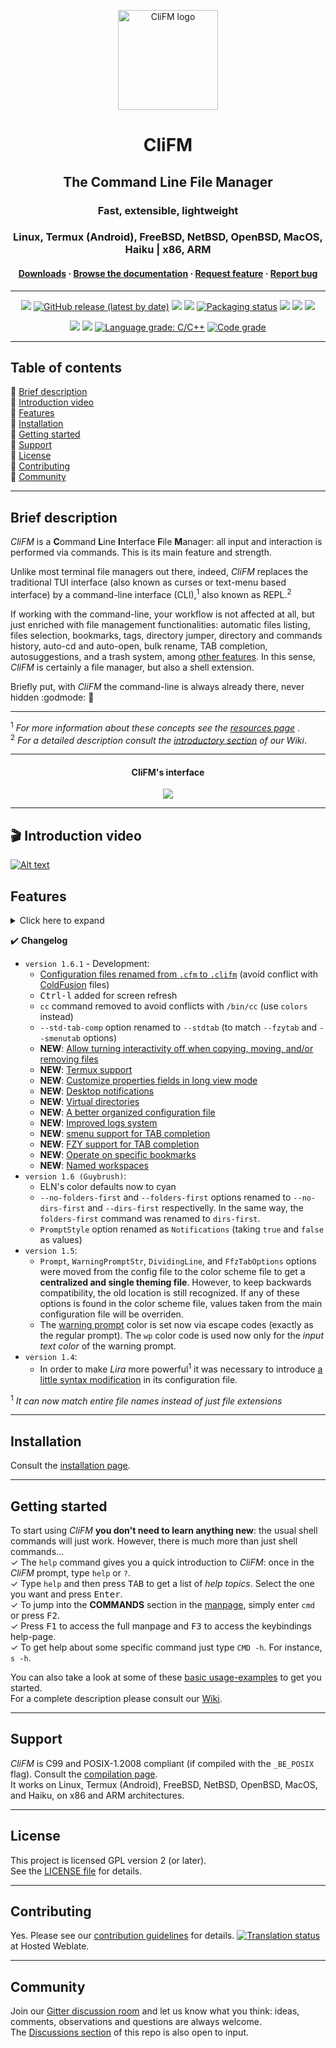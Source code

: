 <p align="center">
	<a href="https://github.com/leo-arch/clifm">
		<img src="https://i.postimg.cc/Gm5vxMLp/256x256c.png" alt="CliFM logo" width="160" height="160">
	</a>
</p>
<h1 align="center">CliFM</h1>
<h2 align="center">The Command Line File Manager</h2>
<h3 align="center">Fast, extensible, lightweight</h3>
<h3 align="center">Linux, Termux (Android), FreeBSD, NetBSD, OpenBSD, MacOS, Haiku | x86, ARM</h3>
<h4 align="center"><a
href="https://software.opensuse.org//download.html?project=home%3Aarchcrack&package=clifm">Downloads</a> · <a
href="https://github.com/leo-arch/clifm/wiki">Browse the documentation</a> · <a
href="https://github.com/leo-arch/clifm/blob/master/.github/ISSUE_TEMPLATE/feature-request.md">Request feature</a> · <a
href="https://github.com/leo-arch/clifm/issues">Report bug</a></h4>

---

<p align="center">
<a href="https://github.com/leo-arch/clifm/blob/master/LICENSE"><img src="https://img.shields.io/github/license/leo-arch/clifm?color=red&style=flat"/></a>
<a href="https://github.com/leo-arch/clifm/releases"><img alt="GitHub release (latest by date)" src="https://img.shields.io/github/v/release/leo-arch/clifm"></a>
<a><img src="https://img.shields.io/github/commits-since/leo-arch/clifm/latest"></a>
<a><img src="https://img.shields.io/github/last-commit/leo-arch/clifm/master?color=blue&style=flat"/></a>
<a href="https://repology.org/project/clifm/versions"><img src="https://repology.org/badge/tiny-repos/clifm.svg" alt="Packaging status"></a>
<a href="https://en.wikipedia.org/wiki/Privacy-invasive_software"><img src="https://img.shields.io/badge/privacy-✓-green?style=flat"/></a>
<a href="https://gitter.im/leo-arch/clifm"><img src="https://img.shields.io/gitter/room/leo-arch/clifm?style=flat"/></a>
<a href="https://software.opensuse.org//download.html?project=home%3Aarchcrack&package=clifm"><img src="https://img.shields.io/badge/CD-OBS-red?logo=opensuse&logoColor=white"/></a>
</p>

<p align="center">
<a href="https://github.com/leo-arch/clifm/actions/workflows/codeql-analysis.yml"><img src="https://github.com/leo-arch/clifm/actions/workflows/codeql-analysis.yml/badge.svg?branch=master"></a>
<a href="https://www.codacy.com/gh/leo-arch/clifm/dashboard?utm_source=github.com&amp;utm_medium=referral&amp;utm_content=leo-arch/clifm&amp;utm_campaign=Badge_Grade"><img src="https://app.codacy.com/project/badge/Grade/c2c24860fce64d2aa6ca8e1dd0981d6d"/></a>
<a href="https://lgtm.com/projects/g/leo-arch/clifm/context:cpp"><img alt="Language grade: C/C++" src="https://img.shields.io/lgtm/grade/cpp/g/leo-arch/clifm.svg?logo=lgtm&logoWidth=18"/></a>
<a href="https://app.codiga.io/project/30518/dashboard"><img alt="Code grade" src="https://api.codiga.io/project/30518/status/svg"/></a>
<!---
<a href="https://bestpractices.coreinfrastructure.org/projects/4884"><img src="https://bestpractices.coreinfrastructure.org/projects/4884/badge"></a>
-->
</p>

<!---
<a href="https://codecov.io/gh/leo-arch/clifm"><img src="https://codecov.io/gh/leo-arch/clifm/branch/master/graph/badge.svg?token=YC3NIS180Z"/></a>
[![LGTM](https://img.shields.io/lgtm/grade/cpp/g/leo-arch/clifm.svg?logo=lgtm&logoWidth=18)](https://lgtm.com/projects/g/leo-arch/clifm/context:cpp)
-->

---

## Table of contents
🔸 [Brief description](#brief-description) \
🔸 [Introduction video](#clapper-introduction-video) \
🔸 [Features](#features) \
🔸 [Installation](#installation) \
🔸 [Getting started](#getting-started) \
🔸 [Support](#support) \
🔸 [License](#license) \
🔸 [Contributing](#contributing) \
🔸 [Community](#community)

---

## Brief description

_CliFM_ is a **C**ommand **L**ine **I**nterface **F**ile **M**anager: all input and interaction is performed via commands. This is its main feature and strength.

Unlike most terminal file managers out there, indeed, _CliFM_ replaces the traditional TUI interface (also known as curses or text-menu based interface) by a command-line interface (CLI),<sup>1</sup> also known as REPL.<sup>2</sup>

If working with the command-line, your workflow is not affected at all, but just enriched with file management functionalities: automatic files listing, files selection, bookmarks, tags, directory jumper, directory and commands history, auto-cd and auto-open, bulk rename, TAB completion, autosuggestions, and a trash system, among [other features](#features). In this sense, _CliFM_ is certainly a file manager, but also a shell extension.

Briefly put, with _CliFM_ the command-line is always already there, never hidden :godmode: :muscle:

---
<sup>1</sup> <i>For more information about these concepts see the [resources page](https://github.com/leo-arch/clifm/wiki/Resources#gui-tui-and-cli) </i>. \
<sup>2</sup> <i>For a detailed description consult the [introductory section](https://github.com/leo-arch/clifm/wiki/Introduction#what-is-clifm) of our Wiki</i>.

---

<h4 align="center">CliFM's interface</h4>
<p align="center"><img src="https://i.postimg.cc/Zqp4sgLK/clifm-interface8.png"></p>

---

## :clapper: Introduction video

[![Alt text](https://img.youtube.com/vi/CJmcisw9F90/0.jpg)](https://www.youtube.com/watch?v=CJmcisw9F90)

<!---
<details>
<summary>Watch me fly!</summary>

<h3 align="center"><br><i>Did I say it's fast?</i></h3>
<p align="center"><a href="https://mega.nz/embed/J8hEkCZZ#fGp0JtcDvFIWKmTc4cOp0iMrWRlbqs99THg8F7EmQWI"><img src="https://i.postimg.cc/CKx6zrvL/vid-thumb.png"></a></p>

Music: "Quad Machine", by [Sonic Mayhem](https://en.wikipedia.org/wiki/Sascha_Dikiciyan) \
**Note**: Icons and files preview depend on third-party software. Consult the [icons](https://github.com/leo-arch/clifm/wiki/Advanced#icons-smirk) and [files preview](https://github.com/leo-arch/clifm/wiki/Advanced#files-preview) sections.

</details>
-->

## Features

<details>
<summary>Click here to expand</summary>

Besides common file operations such as copy, move, remove, etc., _CliFM_ provides the following features:
- Specific
  - [Really CLI-based](https://github.com/leo-arch/clifm/wiki/Introduction#main-design-and-goals). No GUI nor TUI at all, but just a command-line
  - It can run on the kernel built-in console and even on a SSH or any other remote session
  - Highly compatible with old VT102-only terminal emulators (8-colors only and no Unicode support) like Rxvt and Rxvt-based ones
  - [High performance](https://github.com/leo-arch/clifm/wiki/Performance). Incredibly lightweight and fast even on really old hardware
  - [Short (and even one-character) commands](https://github.com/leo-arch/clifm/wiki/Introduction#commands-short-summary)
  - [Entry list numbers (ELN's)](https://github.com/leo-arch/clifm/wiki/Common-Operations) for file names
  - [Extended color codes](https://github.com/leo-arch/clifm/wiki/Customization#colors) for file-types and -extensions
  - [Files counter](https://github.com/leo-arch/clifm/wiki/Introduction#interface) for directories and symlinks to directories
  - Privacy: Zero data collection and no connection to the outside world at all
  - Security: [Secure environment](https://github.com/leo-arch/clifm/wiki/Specifics#security) and [secure commands](https://github.com/leo-arch/clifm/wiki/Specifics#security). See also the [stealth mode section](https://github.com/leo-arch/clifm/wiki/Specifics#stealth-mode)
- Navigation and file operations
  - [Bookmarks](https://github.com/leo-arch/clifm/wiki/Common-Operations#bookmarks)
  - [Files tagging](https://github.com/leo-arch/clifm/wiki/Common-Operations#tagging-files)
  - [Files selection](https://github.com/leo-arch/clifm/wiki/Common-Operations#selection) (supports both glob and regular expressions and works even across multiple instances of the program)
  - [Files search](https://github.com/leo-arch/clifm/wiki/Common-Operations#searching) (supports both glob and regular expressions)
  - [copy(-as), move(-as)](https://github.com/leo-arch/clifm/wiki/Introduction#c-l-e-edit-m-md-r), [interactive rename](https://github.com/leo-arch/clifm/wiki/Introduction#c-l-e-edit-m-md-r), and [open-with](https://github.com/leo-arch/clifm/wiki/Introduction#ow-elnfilename-application) functions
  - [File names cleaner](https://github.com/leo-arch/clifm/wiki/Introduction#bb-bleach-elnfile--n)
  - [Autocommands](https://github.com/leo-arch/clifm/wiki/Specifics#autocommands)
  - [Auto-cd](https://github.com/leo-arch/clifm/wiki/Introduction#acd-autocd-on-off-status), [auto-open](https://github.com/leo-arch/clifm/wiki/Introduction#ao-auto-open-on-off-status), and [autols](https://github.com/leo-arch/clifm/wiki/Common-Operations#navigation)
  - [Directory jumper](https://github.com/leo-arch/clifm/wiki/Specifics#kangaroos-frecency-algorithm), similar to [autojump](https://github.com/wting/autojump), [z.lua](https://github.com/skywind3000/z.lua), and [zoxide](https://github.com/ajeetdsouza/zoxide)
  - [Fastback function](https://github.com/leo-arch/clifm/wiki/Introduction#fastback-function)
  - [Backdir - Quickly change to a parent directory](https://github.com/leo-arch/clifm/wiki/Introduction#bd-name)
  - [A built-in resource opener](https://github.com/leo-arch/clifm/wiki/Specifics#resource-opener) (supports regular expressions and is able to discern between GUI and non-GUI environments)
  - [A built-in Freedesktop-compliant trash system](https://github.com/leo-arch/clifm/wiki/Common-Operations#trashing-files)
  - [Files filter](https://github.com/leo-arch/clifm/wiki/Advanced#files-filters)
  - [Up to eight workspaces](https://github.com/leo-arch/clifm/wiki/Specifics#workspaces)
  - [Eleven sorting methods](https://github.com/leo-arch/clifm/wiki/Introduction#st-sort-method-rev)
  - [Bulk rename](https://github.com/leo-arch/clifm/wiki/Advanced#bulk-rename) and [bulk remove](https://github.com/leo-arch/clifm/wiki/Introduction#rr-dir-editor)
  - [Batch links](https://github.com/leo-arch/clifm/wiki/Introduction#bl-elnfile--n)
  - [Copy files to your smart phone (plugin)](https://github.com/leo-arch/clifm/wiki/Advanced#plugins)
  - [Archiving and compression](https://github.com/leo-arch/clifm/wiki/Advanced#archives) support (including Zstandard and ISO 9660)
  - [Symlinks editor](https://github.com/leo-arch/clifm/wiki/Introduction#c-l-e-edit-m-md-r)
  - [Remote file systems management](https://github.com/leo-arch/clifm/wiki/Introduction#net-name-edit-m-mount-name-u-unmount-name)
  - [Mount/unmount storage devices](https://github.com/leo-arch/clifm/wiki/Introduction#media)
  - [Advanced Copy](https://github.com/leo-arch/clifm/wiki/Advanced#cpmv-with-a-progress-bar) support (just `cp` and `mv` with a nice progress bar)
  - Directory history map to keep in sight previous, current, and next entries in the directory history list
- Shell
  - [Auto-suggestions](https://github.com/leo-arch/clifm/wiki/Specifics#auto-suggestions)
  - [TAB completion](https://github.com/leo-arch/clifm/wiki/Specifics#expansions-completions-and-suggestions) (including an FZF mode)
  - [Syntax highlighting](https://github.com/leo-arch/clifm/wiki/Specifics#syntax-highlighting)
  - [Warning prompt for invalid command names](https://github.com/leo-arch/clifm/wiki/Customization#the-warning-prompt)
  - [Fused parameters for ELN's](https://github.com/leo-arch/clifm/wiki/Introduction#fused-parameters)
  - [Fuzzy completion for file names and paths](https://github.com/leo-arch/clifm/wiki/Specifics#fuzzy-match)
  - [Wildcards expansion via <kbd>TAB</kbd>](https://github.com/leo-arch/clifm/wiki/Introduction#filter-files-with-the-tab-key) (`s *.[ch]<TAB>`)
  - [File types expansion via <kbd>TAB</kbd>](https://github.com/leo-arch/clifm/wiki/Introduction#filter-files-with-the-tab-key) (`=l<TAB>` to list all symlinks in the current dir)
  - Bash-like quoting system
  - Shell commands execution
  - Sequential and conditional commands execution
  - [Directory](https://github.com/leo-arch/clifm/wiki/Introduction#b-back-h-hist-clear-eln) and [commands](https://github.com/leo-arch/clifm/wiki/Introduction/#commands-history) history
  - [Glob and regular expressions](https://github.com/leo-arch/clifm/wiki/Advanced#wildcards-and-regex) (including inverse matching)
  - [Aliases](https://github.com/leo-arch/clifm/wiki/Customization#aliases)
  - [Logs](https://github.com/leo-arch/clifm/wiki/Introduction#log-clear-on-off-status)
  - [Prompt and profile commands](https://github.com/leo-arch/clifm/wiki/Customization#profile-and-prompt-commands) (run commands with each new prompt or at program startup)
- Modes
  - [Stealth mode](https://github.com/leo-arch/clifm/wiki/Specifics#stealth-mode): Leave no trace on the host system. No file is read, no file is written.
  - [Light mode](https://github.com/leo-arch/clifm/wiki/Specifics#light-mode) (just in case it is not fast enough for you)
  - [Resource opener](https://github.com/leo-arch/clifm/wiki/Specifics#using-clifm-as-a-standalone-resource-opener)
  - [Disk usage analyzer mode](https://github.com/leo-arch/clifm/wiki/Specifics#disk-usage-analyzer)
  - [Files lister (ls-mode)](https://github.com/leo-arch/clifm/wiki/Advanced#files-lister-ls-mode)
- Customization
  - [User profiles](https://github.com/leo-arch/clifm/wiki/Specifics#profiles)
  - [Customizable keyboard shortcuts](https://github.com/leo-arch/clifm/wiki/Customization#keybindings)
  - [Theming support](https://github.com/leo-arch/clifm/wiki/Customization#theming) (more than a dozen color schemes)
  - [Prompt customization](https://github.com/leo-arch/clifm/wiki/Customization#the-prompt)
  - [Four customizable keybindings for custom plugins](https://github.com/leo-arch/clifm/wiki/Customization#keybindings)
  - [Compile features in/out](https://github.com/leo-arch/clifm/blob/master/src/README.md#compiling-features-inout)
- Misc
  - [Plugins](https://github.com/leo-arch/clifm/wiki/Advanced#plugins)
  - [Files preview](https://github.com/leo-arch/clifm/wiki/Advanced#files-preview) (via _BFG_, a native file previewer, but including support for [Ranger's scope.sh](https://github.com/ranger/ranger/blob/master/ranger/data/scope.sh) and [pistol](https://github.com/doronbehar/pistol) as well)
  - [Icons support](https://github.com/leo-arch/clifm/wiki/Advanced#icons-smirk), including emoji-icons :smirk:
  - [Git integration](https://github.com/leo-arch/clifm/wiki/Advanced#git-integration)
  - Unicode suppport
  - Disk usage
  - [CD on quit](https://github.com/leo-arch/clifm/wiki/Advanced#cd-on-quit) and [file picker](https://github.com/leo-arch/clifm/wiki/Advanced#file-picker) functions
  - [A built-in pager](https://github.com/leo-arch/clifm/wiki/Introduction#pg-pager-on-off-status) for files listing
  - Read and list files from [STDIN (standard input)](https://github.com/leo-arch/clifm/wiki/Advanced#standard-input)
<h4 align="center"><br><i>Auto-suggestions in action</i></h4>
<p align="center"><img src="https://i.postimg.cc/1XSKBRh8/suggestions.gif"></a></p>

---
For a detailed explanation of each of these features, follow the corresponding links or consult the [Wiki](https://github.com/leo-arch/clifm/wiki).
</details>

✔️ **Changelog**
* `version 1.6.1`  - Development:
  - [Configuration files renamed from `.cfm` to `.clifm`](https://github.com/leo-arch/clifm/wiki/Specifics#new-extension-for-configuration-files) (avoid conflict with [ColdFusion](https://en.wikipedia.org/wiki/ColdFusion_Markup_Language) files)
  - <kbd>Ctrl-l</kbd> added for screen refresh
  - `cc` command removed to avoid conflicts with `/bin/cc` (use `colors` instead)
  - `--std-tab-comp` option renamed to `--stdtab` (to match `--fzytab` and `--smenutab` options)
  - **NEW**: [Allow turning interactivity off when copying, moving, and/or removing files](https://github.com/leo-arch/clifm/wiki/Introduction#c-l-e-edit-m-md-r)
  - **NEW**: [Termux support](https://github.com/leo-arch/clifm/wiki/Introduction#small_blue_diamond-c-termux)
  - **NEW**: [Customize properties fields in long view mode](https://github.com/leo-arch/clifm/wiki/Common-Operations#file-details) 
  - **NEW**: [Desktop notifications](https://github.com/leo-arch/clifm/wiki/Specifics#desktop-notifications)
  - **NEW**: [Virtual directories](https://github.com/leo-arch/clifm/wiki/Advanced#virtual-directories)
  - **NEW**: [A better organized configuration file](https://github.com/leo-arch/clifm/blob/master/misc/clifmrc)
  - **NEW**: [Improved logs system](https://github.com/leo-arch/clifm/wiki/Introduction#log-clear-on-off-status)
  - **NEW**: [smenu support for TAB completion](https://github.com/leo-arch/clifm/wiki/Specifics#a-different-alternative-smenu)
  - **NEW**: [FZY support for TAB completion](https://github.com/leo-arch/clifm/wiki/Specifics#no-fzf-try-with-fzy)
  - **NEW**: [Operate on specific bookmarks](https://github.com/leo-arch/clifm/wiki/Common-Operations#operating-on-specific-bookmarks)
  - **NEW**: [Named workspaces](https://github.com/leo-arch/clifm/wiki/Specifics#workspaces)
* `version 1.6 (Guybrush)`:
  - ELN's color defaults now to cyan
  - `--no-folders-first` and `--folders-first` options renamed to `--no-dirs-first` and `--dirs-first` respectivelly. In the same way, the `folders-first` command was renamed to `dirs-first`.
  - `PromptStyle` option renamed as `Notifications` (taking `true` and `false` as values)
* `version 1.5`:
  - `Prompt`, `WarningPromptStr`, `DividingLine`, and `FfzTabOptions` options were moved from the config file to the color scheme file to get a **centralized and single theming file**. However, to keep backwards compatibility, the old location is still recognized. If any of these options is found in the color scheme file, values taken from the main configuration file will be overriden.
  - The [warning prompt](https://github.com/leo-arch/clifm/wiki/Customization#the-warning-prompt) color is set now via escape codes (exactly as the regular prompt). The `wp` color code is used now only for the _input text color_ of the warning prompt.
* `version 1.4`:
  - In order to make _Lira_ more powerful<sup>1</sup> it was necessary to introduce [a little syntax modification](https://github.com/leo-arch/clifm/wiki/Specifics#syntax) in its configuration file.

<sup>1</sup> _It can now match entire file names instead of just file extensions_

---

## Installation

Consult the [installation page](https://github.com/leo-arch/clifm/wiki/Introduction#installation).

---

## Getting started

To start using _CliFM_ **you don't need to learn anything new**: the usual shell commands will just work. However, there is much more than just shell commands... \
✓ The `help` command gives you a quick introduction to _CliFM_: once in the _CliFM_ prompt, type `help` or `?`. \
✓ Type `help` and then press <kbd>TAB</kbd> to get a list of _help topics_. Select the one you want and press <kbd>Enter</kbd>. \
✓ To jump into the **COMMANDS** section in the [manpage](https://github.com/leo-arch/clifm/blob/master/misc/clifm.1.pdf), simply enter `cmd` or press <kbd>F2</kbd>. \
✓ Press <kbd>F1</kbd> to access the full manpage and <kbd>F3</kbd> to access the keybindings help-page. \
✓ To get help about some specific command just type `CMD -h`. For instance, `s -h`.

You can also take a look at some of these [basic usage-examples](https://github.com/leo-arch/clifm/wiki/Common-Operations#basic-usage-examples) to get you started. \
For a complete description please consult our [Wiki](https://github.com/leo-arch/clifm/wiki).

---

## Support

_CliFM_ is C99 and POSIX-1.2008 compliant (if compiled with the `_BE_POSIX` flag). Consult the [compilation page](https://github.com/leo-arch/clifm/blob/master/src/README.md#5-compilation).\
It works on Linux, Termux (Android), FreeBSD, NetBSD, OpenBSD, MacOS, and Haiku, on x86 and ARM architectures.

---

## License
This project is licensed GPL version 2 (or later). \
See the [LICENSE file](https://github.com/leo-arch/clifm/blob/master/LICENSE) for details.

---

## Contributing
Yes. Please see our [contribution guidelines](https://github.com/leo-arch/clifm/blob/master/CONTRIBUTING.md) for details.
[![Translation status](https://hosted.weblate.org/widgets/clifm/-/clifm/svg-badge.svg)](https://hosted.weblate.org/engage/clifm/?utm_source=widget) at Hosted Weblate.

---

## Community
Join our [Gitter discussion room](https://gitter.im/leo-arch/clifm) and let us know what you think: ideas, comments, observations and questions are always welcome. \
The [Discussions section](https://github.com/leo-arch/clifm/discussions) of this repo is also open to input.
